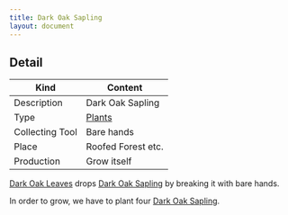 ```yaml
---
title: Dark Oak Sapling
layout: document
---
```

## Detail

|Kind|Content|
|---|---|
|Description|Dark Oak Sapling|
|Type|[Plants](Plants)|
|Collecting Tool|Bare hands|
|Place|Roofed Forest etc.|
|Production|Grow itself|

[Dark Oak Leaves](Dark_Oak_Leaves) drops [Dark Oak Sapling](Dark_Oak_Sapling) by breaking it with bare hands.

In order to grow, we have to plant four [Dark Oak Sapling](Dark_Oak_Sapling).
